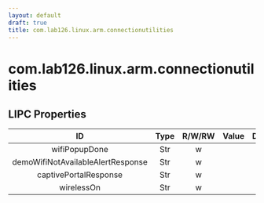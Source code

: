 ```yaml
---
layout: default
draft: true
title: com.lab126.linux.arm.connectionutilities
---
```


# com.lab126.linux.arm.connectionutilities

## LIPC Properties

| ID                                | Type | R/W/RW | Value | Description |
|:---------------------------------:|:----:|:------:|:-----:|:-----------:|
| wifiPopupDone                     | Str  | w      |       | TODO        |
| demoWifiNotAvailableAlertResponse | Str  | w      |       | TODO        |
| captivePortalResponse             | Str  | w      |       | TODO        |
| wirelessOn                        | Str  | w      |       | TODO        |